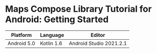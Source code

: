 # Maps Compose Library Tutorial for Android: Getting Started

| Platform | Language | Editor |
| --- | --- | --- |
| Android 5.0 | Kotlin 1.6 | Android Studio 2021.2.1 |
